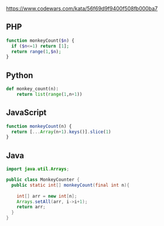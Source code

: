 https://www.codewars.com/kata/56f69d9f9400f508fb000ba7

## PHP
```php
function monkeyCount($n) {
  if ($n<=1) return [1];
  return range(1,$n);
}
```

## Python
```python
def monkey_count(n):
    return list(range(1,n+1))
```

## JavaScript
```js
function monkeyCount(n) {
  return [...Array(n+1).keys()].slice(1)
}
```

## Java
```java
import java.util.Arrays;

public class MonkeyCounter {
  public static int[] monkeyCount(final int n){
    
    int[] arr = new int[n];
    Arrays.setAll(arr, i->i+1);
    return arr;
  }
}
```